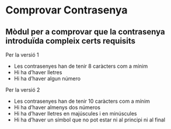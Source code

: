 # Comprovar Contrasenya
## Mòdul per a comprovar que la contrasenya introduïda compleix certs requisits
Per la versió 1
- Les contrasenyes han de tenir 8 caràcters com a mínim
- Hi ha d’haver lletres
- Hi ha d’haver algun número

Per la versió 2
- Les contrasenyes han de tenir 10 caràcters com a mínim
- Hi ha d’haver almenys dos números
- Hi ha d’haver lletres en majúscules i en minúscules
- Hi ha d’haver un símbol que no pot estar ni al principi ni al final 


